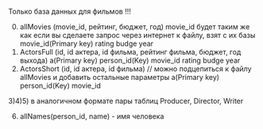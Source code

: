
Только база данных для фильмов !!! 

0) allMovies (movie_id, рейтинг, бюджет, год) movie_id будет таким же как если вы сделаете запрос через интернет к файлу, взят с их базы
movie_id(Primary key)	rating		budge		year
1) ActorsFull (id, id актера, id фильма, рейтинг фильма, бюджет, год выхода)
a(Primary key)		person_id(Key)		movie_id		rating		budge		year
2) ActorsShort (id, id актера, id фильма) // можно подцепиться к файлу allMovies и добавить остальные параметры 
a(Primary key)		person_id(Key)		movie_id

3)4)5) в аналогичном формате пары таблиц Producer, Director, Writer

6) allNames(person_id, name) - имя человека

